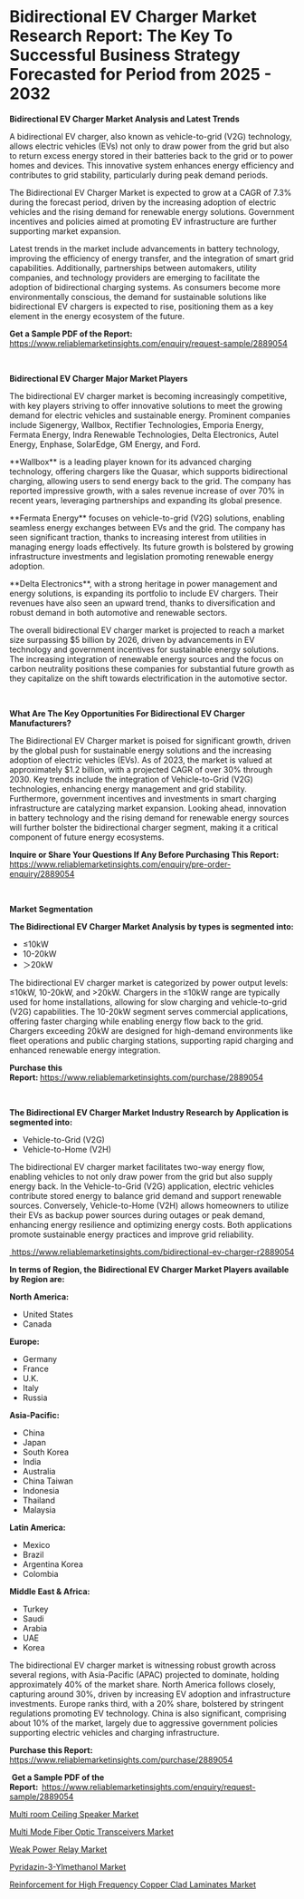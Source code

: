 <p><h1>Bidirectional EV Charger Market Research Report: The Key To Successful Business Strategy Forecasted for Period from 2025 - 2032</h1></p><p><strong>Bidirectional EV Charger Market Analysis and Latest Trends</strong></p>
<p><p>A bidirectional EV charger, also known as vehicle-to-grid (V2G) technology, allows electric vehicles (EVs) not only to draw power from the grid but also to return excess energy stored in their batteries back to the grid or to power homes and devices. This innovative system enhances energy efficiency and contributes to grid stability, particularly during peak demand periods. </p><p>The Bidirectional EV Charger Market is expected to grow at a CAGR of 7.3% during the forecast period, driven by the increasing adoption of electric vehicles and the rising demand for renewable energy solutions. Government incentives and policies aimed at promoting EV infrastructure are further supporting market expansion. </p><p>Latest trends in the market include advancements in battery technology, improving the efficiency of energy transfer, and the integration of smart grid capabilities. Additionally, partnerships between automakers, utility companies, and technology providers are emerging to facilitate the adoption of bidirectional charging systems. As consumers become more environmentally conscious, the demand for sustainable solutions like bidirectional EV chargers is expected to rise, positioning them as a key element in the energy ecosystem of the future.</p></p>
<p><strong>Get a Sample PDF of the Report:&nbsp;</strong> <a href="https://www.reliablemarketinsights.com/enquiry/request-sample/2889054?utm_campaign=2240&utm_medium=2&utm_source=Github&utm_content=ia&utm_term=14032025&utm_id=bidirectional-ev-charger">https://www.reliablemarketinsights.com/enquiry/request-sample/2889054</a></p>
<p>&nbsp;</p>
<p><strong>Bidirectional EV Charger Major Market Players</strong></p>
<p><p>The bidirectional EV charger market is becoming increasingly competitive, with key players striving to offer innovative solutions to meet the growing demand for electric vehicles and sustainable energy. Prominent companies include Sigenergy, Wallbox, Rectifier Technologies, Emporia Energy, Fermata Energy, Indra Renewable Technologies, Delta Electronics, Autel Energy, Enphase, SolarEdge, GM Energy, and Ford.</p><p>**Wallbox** is a leading player known for its advanced charging technology, offering chargers like the Quasar, which supports bidirectional charging, allowing users to send energy back to the grid. The company has reported impressive growth, with a sales revenue increase of over 70% in recent years, leveraging partnerships and expanding its global presence.</p><p>**Fermata Energy** focuses on vehicle-to-grid (V2G) solutions, enabling seamless energy exchanges between EVs and the grid. The company has seen significant traction, thanks to increasing interest from utilities in managing energy loads effectively. Its future growth is bolstered by growing infrastructure investments and legislation promoting renewable energy adoption.</p><p>**Delta Electronics**, with a strong heritage in power management and energy solutions, is expanding its portfolio to include EV chargers. Their revenues have also seen an upward trend, thanks to diversification and robust demand in both automotive and renewable sectors.</p><p>The overall bidirectional EV charger market is projected to reach a market size surpassing $5 billion by 2026, driven by advancements in EV technology and government incentives for sustainable energy solutions. The increasing integration of renewable energy sources and the focus on carbon neutrality positions these companies for substantial future growth as they capitalize on the shift towards electrification in the automotive sector.</p></p>
<p>&nbsp;</p>
<p><strong>What Are The Key Opportunities For Bidirectional EV Charger Manufacturers?</strong></p>
<p><p>The Bidirectional EV Charger market is poised for significant growth, driven by the global push for sustainable energy solutions and the increasing adoption of electric vehicles (EVs). As of 2023, the market is valued at approximately $1.2 billion, with a projected CAGR of over 30% through 2030. Key trends include the integration of Vehicle-to-Grid (V2G) technologies, enhancing energy management and grid stability. Furthermore, government incentives and investments in smart charging infrastructure are catalyzing market expansion. Looking ahead, innovation in battery technology and the rising demand for renewable energy sources will further bolster the bidirectional charger segment, making it a critical component of future energy ecosystems.</p></p>
<p><strong>Inquire or Share Your Questions If Any Before Purchasing This Report:</strong> <a href="https://www.reliablemarketinsights.com/enquiry/pre-order-enquiry/2889054?utm_campaign=2240&utm_medium=2&utm_source=Github&utm_content=ia&utm_term=14032025&utm_id=bidirectional-ev-charger">https://www.reliablemarketinsights.com/enquiry/pre-order-enquiry/2889054</a></p>
<p>&nbsp;</p>
<p><strong>Market Segmentation</strong></p>
<p><strong>The Bidirectional EV Charger Market Analysis by types is segmented into:</strong></p>
<p><ul><li>≤10kW</li><li>10-20kW</li><li>＞20kW</li></ul></p>
<p><p>The bidirectional EV charger market is categorized by power output levels: ≤10kW, 10-20kW, and >20kW. Chargers in the ≤10kW range are typically used for home installations, allowing for slow charging and vehicle-to-grid (V2G) capabilities. The 10-20kW segment serves commercial applications, offering faster charging while enabling energy flow back to the grid. Chargers exceeding 20kW are designed for high-demand environments like fleet operations and public charging stations, supporting rapid charging and enhanced renewable energy integration.</p></p>
<p><strong>Purchase this Report:&nbsp;</strong><a href="https://www.reliablemarketinsights.com/purchase/2889054?utm_campaign=2240&utm_medium=2&utm_source=Github&utm_content=ia&utm_term=14032025&utm_id=bidirectional-ev-charger">https://www.reliablemarketinsights.com/purchase/2889054</a></p>
<p>&nbsp;</p>
<p><strong>The Bidirectional EV Charger Market Industry Research by Application is segmented into:</strong></p>
<p><ul><li>Vehicle-to-Grid (V2G)</li><li>Vehicle-to-Home (V2H)</li></ul></p>
<p><p>The bidirectional EV charger market facilitates two-way energy flow, enabling vehicles to not only draw power from the grid but also supply energy back. In the Vehicle-to-Grid (V2G) application, electric vehicles contribute stored energy to balance grid demand and support renewable sources. Conversely, Vehicle-to-Home (V2H) allows homeowners to utilize their EVs as backup power sources during outages or peak demand, enhancing energy resilience and optimizing energy costs. Both applications promote sustainable energy practices and improve grid reliability.</p></p>
<p><a href="https://www.reliablemarketinsights.com/bidirectional-ev-charger-r2889054?utm_campaign=2240&utm_medium=2&utm_source=Github&utm_content=ia&utm_term=14032025&utm_id=bidirectional-ev-charger">&nbsp;https://www.reliablemarketinsights.com/bidirectional-ev-charger-r2889054</a></p>
<p><strong>In terms of Region, the Bidirectional EV Charger Market Players available by Region are:</strong></p>
<p>
    <p> <strong> North America: </strong>
        <ul>
            <li>United States</li>
            <li>Canada</li>
        </ul>
        </p> 
    <p> <strong> Europe: </strong>
        <ul>
            <li>Germany</li>
            <li>France</li>
            <li>U.K.</li>
            <li>Italy</li>
            <li>Russia</li>
        </ul>
        </p> 
    <p> <strong> Asia-Pacific: </strong>
        <ul>
            <li>China</li>
            <li>Japan</li>
            <li>South Korea</li>
            <li>India</li>
            <li>Australia</li>
            <li>China Taiwan</li>
            <li>Indonesia</li>
            <li>Thailand</li>
            <li>Malaysia</li>
        </ul>
        </p> 
    <p> <strong> Latin America: </strong>
        <ul>
            <li>Mexico</li>
            <li>Brazil</li>
            <li>Argentina Korea</li>
            <li>Colombia</li>
        </ul>
        </p> 
    <p> <strong> Middle East & Africa: </strong>
        <ul>
            <li>Turkey</li>
            <li>Saudi</li>
            <li>Arabia</li>
            <li>UAE</li>
            <li>Korea</li>
        </ul>
    </p>
    </p>
<p><p>The bidirectional EV charger market is witnessing robust growth across several regions, with Asia-Pacific (APAC) projected to dominate, holding approximately 40% of the market share. North America follows closely, capturing around 30%, driven by increasing EV adoption and infrastructure investments. Europe ranks third, with a 20% share, bolstered by stringent regulations promoting EV technology. China is also significant, comprising about 10% of the market, largely due to aggressive government policies supporting electric vehicles and charging infrastructure.</p></p>
<p><strong>Purchase this Report: </strong><a href="https://www.reliablemarketinsights.com/purchase/2889054?utm_campaign=2240&utm_medium=2&utm_source=Github&utm_content=ia&utm_term=14032025&utm_id=bidirectional-ev-charger">https://www.reliablemarketinsights.com/purchase/2889054</a></p>
<p>&nbsp;<strong>Get a Sample PDF of the Report:&nbsp;&nbsp;</strong><a href="https://www.reliablemarketinsights.com/enquiry/request-sample/2889054?utm_campaign=2240&utm_medium=2&utm_source=Github&utm_content=ia&utm_term=14032025&utm_id=bidirectional-ev-charger">https://www.reliablemarketinsights.com/enquiry/request-sample/2889054</a></p>
<p><strong></strong></p>
<p><p><a href="https://www.linkedin.com/pulse/multi-room-ceiling-speaker-market-size-estimated-cagr-79-from-lyzqc?utm_campaign=2240&utm_medium=2&utm_source=Github&utm_content=ia&utm_term=14032025&utm_id=bidirectional-ev-charger">Multi room Ceiling Speaker Market</a></p><p><a href="https://www.linkedin.com/pulse/industry-analysis-competitive-strategies-multi-mode-fiber-optic-pxxle?utm_campaign=2240&utm_medium=2&utm_source=Github&utm_content=ia&utm_term=14032025&utm_id=bidirectional-ev-charger">Multi Mode Fiber Optic Transceivers Market</a></p><p><a href="https://www.linkedin.com/pulse/weak-power-relay-market-overview-expected-growth-97-cagr-from-ggxff?utm_campaign=2240&utm_medium=2&utm_source=Github&utm_content=ia&utm_term=14032025&utm_id=bidirectional-ev-charger">Weak Power Relay Market</a></p><p><a href="https://github.com/lickoalyanep/Market-Research-Report-List-1/blob/main/pyridazin-3-ylmethanol-market.md?utm_campaign=2240&utm_medium=2&utm_source=Github&utm_content=ia&utm_term=14032025&utm_id=bidirectional-ev-charger">Pyridazin-3-Ylmethanol Market</a></p><p><a href="https://github.com/miehldobin1w/Market-Research-Report-List-1/blob/main/reinforcement-for-high-frequency-copper-clad-laminates-market.md?utm_campaign=2240&utm_medium=2&utm_source=Github&utm_content=ia&utm_term=14032025&utm_id=bidirectional-ev-charger">Reinforcement for High Frequency Copper Clad Laminates Market</a></p></p>